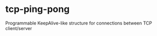 tcp-ping-pong
=============

Programmable KeepAlive-like structure for connections between TCP client/server
